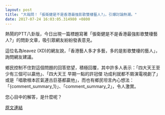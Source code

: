 ```yaml
---
layout: post
title: "大哉問！「張衛健是不是香港最強影歌雙棲藝人?」，引爆討論熱潮。"
date: 2017-07-24 16:03:05.314980 +0800
---
```


熱鬧的PTT八卦版，今日出現一篇標題寫著「張衛健是不是香港最強影歌雙棲藝人?」的問卦文章，吸引眾網友紛紛發表意見。

這位名為leavez (XD)的網友說，「香港藝人多才多藝，多的是影歌雙棲的藝人」，詢問網友建議。

鄉民控制不住對這個問題的回答慾望，積極回覆，其中許多人表示：「四大天王至少有三個可以贏他」、「四大天王 早期一點的許冠傑 功成利就都不屑演電視劇了」或是「唱歌根本匠氣連古巨基都贏他」，而也有鄉民坦言內心想法：「{comment_summary_1}」、「comment_summary_2」，令人激賞。

您心目中的解答，是什麼呢？

<a href = "https://www.ptt.cc/bbs/Gossiping/M.1500877175.A.DE6.html">原文連結</a>

